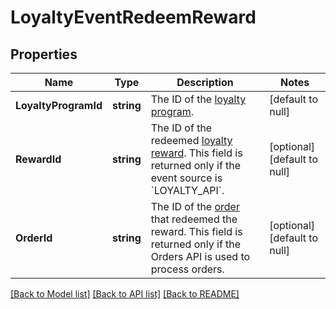 # LoyaltyEventRedeemReward

## Properties

 Name                 | Type       | Description                                                                                                                                | Notes                        
----------------------|------------|--------------------------------------------------------------------------------------------------------------------------------------------|------------------------------
 **LoyaltyProgramId** | **string** | The ID of the [loyalty program](entity:LoyaltyProgram).                                                                                    | [default to null]            
 **RewardId**         | **string** | The ID of the redeemed [loyalty reward](entity:LoyaltyReward). This field is returned only if the event source is &#x60;LOYALTY_API&#x60;. | [optional] [default to null] 
 **OrderId**          | **string** | The ID of the [order](entity:Order) that redeemed the reward. This field is returned only if the Orders API is used to process orders.     | [optional] [default to null] 

[[Back to Model list]](../README.md#documentation-for-models) [[Back to API list]](../README.md#documentation-for-api-endpoints) [[Back to README]](../README.md)

